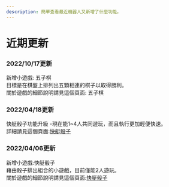 ```yaml
---
description: 簡單查看最近機器人又新增了什麼功能。
---
```


# 近期更新

### 2022/10/17更新

新增小遊戲: 五子棋\
目標是在棋盤上排列出五顆相連的棋子以取得勝利。\
關於遊戲的細節說明請見這個頁面: 五子棋

### 2022/04/18更新

快艇骰子功能升級 -現在能1\~4人共同遊玩，而且執行更加輕便快速。\
詳細請見這個頁面:[快艇骰子](../function-help/game-function/yacht-dice.md)

### 2022/04/06更新

新增小遊戲:快艇骰子\
藉由骰子排出組合的小遊戲，目前僅能2人遊玩。\
關於遊戲的細節說明請見這個頁面:[快艇骰子](../function-help/game-function/yacht-dice.md)

